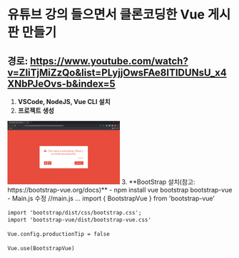 # 유튜브 강의 들으면서 클론코딩한 Vue 게시판 만들기
## 경로: https://www.youtube.com/watch?v=ZIiTjMiZzQo&list=PLyjjOwsFAe8ITIDUNsU_x4XNbPJeOvs-b&index=5

1. **VSCode, NodeJS, Vue CLI 설치**
2. **프로젝트 생성**
<img src="https://github.com/hyun5292/FrontEndLibrary/blob/main/RandomQuote/%EC%8B%A4%ED%96%89%ED%99%94%EB%A9%B4.png"  width="50%"/>
3. **BootStrap 설치(참고: https://bootstrap-vue.org/docs)**
  - npm install vue bootstrap bootstrap-vue
	- Main.js 수정
	//main.js
	…
	import { BootstrapVue } from 'bootstrap-vue'
	
	import 'bootstrap/dist/css/bootstrap.css';
	import 'bootstrap-vue/dist/bootstrap-vue.css'
	
	Vue.config.productionTip = false
	
  	Vue.use(BootstrapVue)




